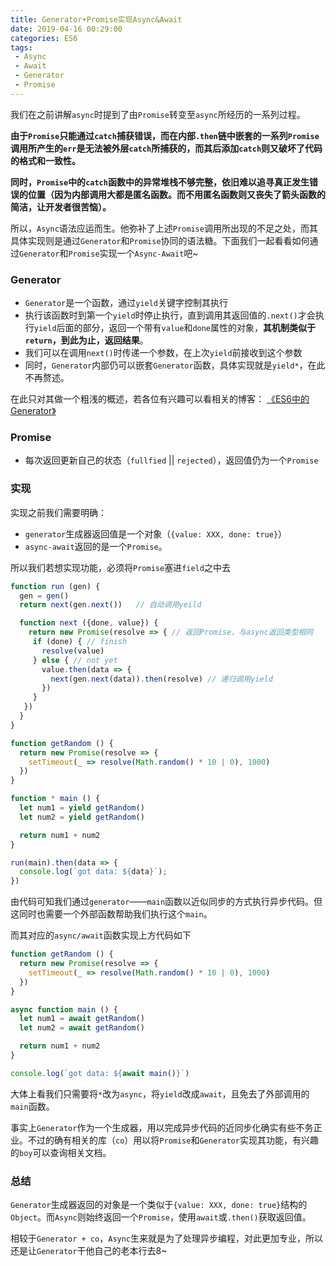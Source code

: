 ```yaml
---
title: Generator+Promise实现Async&Await
date: 2019-04-16 00:29:00
categories: ES6
tags:
 - Async
 - Await
 - Generator
 - Promise
---
```


我们在之前讲解`async`时提到了由`Promise`转变至`async`所经历的一系列过程。

**由于`Promise`只能通过`catch`捕获错误，而在内部`.then`链中嵌套的一系列`Promise`调用所产生的`err`是无法被外层`catch`所捕获的，而其后添加`catch`则又破坏了代码的格式和一致性。**

**同时，`Promise`中的`catch`函数中的异常堆栈不够完整，依旧难以追寻真正发生错误的位置（因为内部调用大都是匿名函数。而不用匿名函数则又丧失了箭头函数的简洁，让开发者很苦恼）。**

所以，`Async`语法应运而生。他弥补了上述`Promise`调用所出现的不足之处，而其具体实现则是通过`Generator`和`Promise`协同的语法糖。下面我们一起看看如何通过`Generator`和`Promise`实现一个`Async-Await`吧~

<!--more-->

### Generator

- `Generator`是一个函数，通过`yield`关键字控制其执行
- 执行该函数时到第一个`yield`时停止执行，直到调用其返回值的`.next()`才会执行`yield`后面的部分，返回一个带有`value`和`done`属性的对象，**其机制类似于`return`，到此为止，返回结果**。
- 我们可以在调用`next()`时传递一个参数，在上次`yield`前接收到这个参数
- 同时，`Generator`内部仍可以嵌套`Generator`函数，具体实现就是`yield*`，在此不再赘述。



在此只对其做一个粗浅的概述，若各位有兴趣可以看相关的博客： [《ES6中的Generator》](https://burning-shadow.github.io/2019/03/24/ES6%E4%B8%AD%E7%9A%84-Generator/)

### Promise

- 每次返回更新自己的状态（`fullfied` || `rejected`），返回值仍为一个`Promise`

### 实现

实现之前我们需要明确：

- `generator`生成器返回值是一个对象（`{value: XXX, done: true}`）
- `async-await`返回的是一个`Promise`。

所以我们若想实现功能，必须将`Promise`塞进`field`之中去

```javascript
function run (gen) {
  gen = gen()
  return next(gen.next())	// 自动调用yeild

  function next ({done, value}) {
    return new Promise(resolve => {	// 返回Promise，与async返回类型相同
     if (done) { // finish
       resolve(value)
     } else { // not yet
       value.then(data => {
         next(gen.next(data)).then(resolve)	// 递归调用yield
       })
     }
   })
  }
}

function getRandom () {
  return new Promise(resolve => {
    setTimeout(_ => resolve(Math.random() * 10 | 0), 1000)
  })
}

function * main () {
  let num1 = yield getRandom()
  let num2 = yield getRandom()

  return num1 + num2
}

run(main).then(data => {
  console.log(`got data: ${data}`);
})
```

由代码可知我们通过`generator`——`main`函数以近似同步的方式执行异步代码。但这同时也需要一个外部函数帮助我们执行这个`main`。



而其对应的`async/await`函数实现上方代码如下

```javascript
function getRandom () {
  return new Promise(resolve => {
    setTimeout(_ => resolve(Math.random() * 10 | 0), 1000)
  })
}

async function main () {
  let num1 = await getRandom()
  let num2 = await getRandom()

  return num1 + num2
}

console.log(`got data: ${await main()}`)
```

大体上看我们只需要将`*`改为`async`，将`yield`改成`await`，且免去了外部调用的`main`函数。



事实上`Generator`作为一个生成器，用以完成异步代码的近同步化确实有些不务正业。不过的确有相关的库（`co`）用以将`Promise`和`Generator`实现其功能，有兴趣的`boy`可以查询相关文档。

### 总结

`Generator`生成器返回的对象是一个类似于`{value: XXX, done: true}`结构的`Object`。而`Async`则始终返回一个`Promise`，使用`await`或`.then()`获取返回值。



相较于`Generator + co`，`Async`生来就是为了处理异步编程，对此更加专业，所以还是让`Generator`干他自己的老本行去8~

















